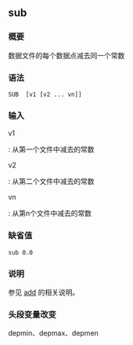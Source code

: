 ## sub 

### 概要

数据文件的每个数据点减去同一个常数

### 语法

``` {.bash}
SUB  [v1 [v2 ... vn]]
```

### 输入

v1

:   从第一个文件中减去的常数

v2

:   从第二个文件中减去的常数

vn

:   从第n个文件中减去的常数

### 缺省值

``` {.bash}
sub 0.0
```

### 说明

参见 [add](/commands/add.md) 的相关说明。

### 头段变量改变

depmin、depmax、depmen
